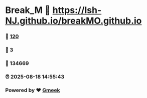 # Break_M :link: https://lsh-NJ.github.io/breakMO.github.io 
### :page_facing_up: [120](https://lsh-NJ.github.io/breakMO.github.io/tag.html) 
### :speech_balloon: 3 
### :hibiscus: 134669 
### :alarm_clock: 2025-08-18 14:55:43 
### Powered by :heart: [Gmeek](https://github.com/Meekdai/Gmeek)
